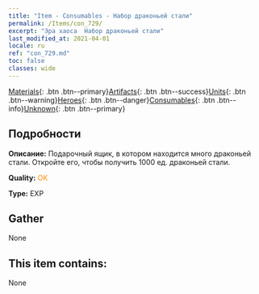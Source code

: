```yaml
---
title: "Item - Consumables - Набор драконьей стали"
permalink: /Items/con_729/
excerpt: "Эра хаоса  Набор драконьей стали"
last_modified_at: 2021-04-01
locale: ru
ref: "con_729.md"
toc: false
classes: wide
---
```

 [Materials](/ru/Items/){: .btn .btn--primary}[Artifacts](/ru/Items/Artifacts/){: .btn .btn--success}[Units](/ru/Items/Units/){: .btn .btn--warning}[Heroes](/ru/Items/Heroes/){: .btn .btn--danger}[Consumables](/ru/Items/Consumables/){: .btn .btn--info}[Unknown](/ru/Items/Unknown/){: .btn .btn--primary}

## Подробности
 **Описание:** Подарочный ящик, в котором находится много драконьей стали. Откройте его, чтобы получить 1000 ед. драконьей стали.

 **Quality:** <span style="color: #FF8C00">OK</span>

 **Type:** EXP

## Gather

  None

## This item contains:

  None

